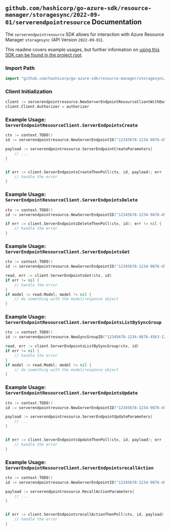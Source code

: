
## `github.com/hashicorp/go-azure-sdk/resource-manager/storagesync/2022-09-01/serverendpointresource` Documentation

The `serverendpointresource` SDK allows for interaction with Azure Resource Manager `storagesync` (API Version `2022-09-01`).

This readme covers example usages, but further information on [using this SDK can be found in the project root](https://github.com/hashicorp/go-azure-sdk/tree/main/docs).

### Import Path

```go
import "github.com/hashicorp/go-azure-sdk/resource-manager/storagesync/2022-09-01/serverendpointresource"
```


### Client Initialization

```go
client := serverendpointresource.NewServerEndpointResourceClientWithBaseURI("https://management.azure.com")
client.Client.Authorizer = authorizer
```


### Example Usage: `ServerEndpointResourceClient.ServerEndpointsCreate`

```go
ctx := context.TODO()
id := serverendpointresource.NewServerEndpointID("12345678-1234-9876-4563-123456789012", "example-resource-group", "storageSyncServiceName", "syncGroupName", "serverEndpointName")

payload := serverendpointresource.ServerEndpointCreateParameters{
	// ...
}


if err := client.ServerEndpointsCreateThenPoll(ctx, id, payload); err != nil {
	// handle the error
}
```


### Example Usage: `ServerEndpointResourceClient.ServerEndpointsDelete`

```go
ctx := context.TODO()
id := serverendpointresource.NewServerEndpointID("12345678-1234-9876-4563-123456789012", "example-resource-group", "storageSyncServiceName", "syncGroupName", "serverEndpointName")

if err := client.ServerEndpointsDeleteThenPoll(ctx, id); err != nil {
	// handle the error
}
```


### Example Usage: `ServerEndpointResourceClient.ServerEndpointsGet`

```go
ctx := context.TODO()
id := serverendpointresource.NewServerEndpointID("12345678-1234-9876-4563-123456789012", "example-resource-group", "storageSyncServiceName", "syncGroupName", "serverEndpointName")

read, err := client.ServerEndpointsGet(ctx, id)
if err != nil {
	// handle the error
}
if model := read.Model; model != nil {
	// do something with the model/response object
}
```


### Example Usage: `ServerEndpointResourceClient.ServerEndpointsListBySyncGroup`

```go
ctx := context.TODO()
id := serverendpointresource.NewSyncGroupID("12345678-1234-9876-4563-123456789012", "example-resource-group", "storageSyncServiceName", "syncGroupName")

read, err := client.ServerEndpointsListBySyncGroup(ctx, id)
if err != nil {
	// handle the error
}
if model := read.Model; model != nil {
	// do something with the model/response object
}
```


### Example Usage: `ServerEndpointResourceClient.ServerEndpointsUpdate`

```go
ctx := context.TODO()
id := serverendpointresource.NewServerEndpointID("12345678-1234-9876-4563-123456789012", "example-resource-group", "storageSyncServiceName", "syncGroupName", "serverEndpointName")

payload := serverendpointresource.ServerEndpointUpdateParameters{
	// ...
}


if err := client.ServerEndpointsUpdateThenPoll(ctx, id, payload); err != nil {
	// handle the error
}
```


### Example Usage: `ServerEndpointResourceClient.ServerEndpointsrecallAction`

```go
ctx := context.TODO()
id := serverendpointresource.NewServerEndpointID("12345678-1234-9876-4563-123456789012", "example-resource-group", "storageSyncServiceName", "syncGroupName", "serverEndpointName")

payload := serverendpointresource.RecallActionParameters{
	// ...
}


if err := client.ServerEndpointsrecallActionThenPoll(ctx, id, payload); err != nil {
	// handle the error
}
```
